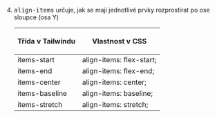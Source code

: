 4. <kbd>align-items</kbd> určuje, jak se mají jednotlivé prvky rozprostírat po ose sloupce (osa Y)
    
    
    | <p class="text-red-300 w-36">Třída v Tailwindu</p> | <p class="text-yellow-500">Vlastnost v CSS</p> |
    | --- | --- |
    | items-start | align-items: flex-start; |
    | items-end | align-items: flex-end; |
    | items-center | align-items: center; |
    | items-baseline | align-items: baseline; |
    | items-stretch | align-items: stretch; |